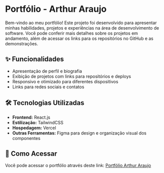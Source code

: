 # Portfólio - Arthur Araujo

Bem-vindo ao meu portfólio! Este projeto foi desenvolvido para apresentar minhas habilidades, projetos e experiências na área de desenvolvimento de software. Você pode conferir mais detalhes sobre os projetos em andamento, além de acessar os links para os repositórios no GitHub e as demonstrações.

## ✨ Funcionalidades

- Apresentação de perfil e biografia
- Exibição de projetos com links para repositórios e deploys
- Responsivo e otimizado para diferentes dispositivos
- Links para redes sociais e contatos

## 🛠️ Tecnologias Utilizadas

- **Frontend:** React.js
- **Estilização:** TailwindCSS
- **Hospedagem:** Vercel
- **Outras Ferramentas:** Figma para design e organização visual dos componentes

## 🚀 Como Acessar

Você pode acessar o portfólio através deste link: [Portfólio Arthur Araujo](https://portifolio-arthur-araujo.vercel.app/)
